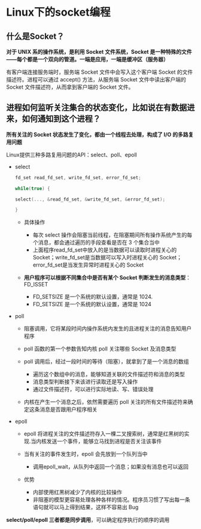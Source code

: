 # Linux下的socket编程

## 什么是Socket？

**对于 UNIX 系的操作系统，是利用 Socket 文件系统，Socket 是一种特殊的文件——每个都是一个双向的管道。一端是应用，一端是缓冲区（服务器）**


有客户端连接服务端时，服务端 Socket 文件中会写入这个客户端 Socket 的文件描述符。进程可以通过 accept() 方法，从服务端 Socket 文件中读出客户端的 Socket 文件描述符，从而拿到客户端的 Socket 文件。

## 进程如何监听关注集合的状态变化，比如说在有数据进来，如何通知到这个进程？
**所有关注的 Socket 状态发生了变化，都由一个线程去处理，构成了 I/O 的多路复用问题**

Linux提供三种多路复用问题的API：select、poll、epoll

- select
  ```c++
  fd_set read_fd_set, write_fd_set, error_fd_set;

  while(true) {

  select(..., &read_fd_set, &write_fd_set, &error_fd_set); 

  }
  ```
  
  
  - 具体操作
    - 每次 select 操作会阻塞当前线程，在阻塞期间所有操作系统产生的每个消息，都会通过遍历的手段查看是否在 3 个集合当中
    - 上面程序read_fd_set中放入的是当数据可以读取时进程关心的 Socket；write_fd_set是当数据可以写入时进程关心的 Socket；error_fd_set是当发生异常时进程关心的 Socket

  - **用户程序可以根据不同集合中是否有某个 Socket 判断发生的消息类型**：FD_ISSET
    - FD_SETSIZE 是一个系统的默认设置，通常是 1024.
    - FD_SETSIZE 是一个系统的默认设置，通常是 1024

- poll
  - 阻塞调用，它将某段时间内操作系统内发生的且进程关注的消息告知用户程序
  - poll 函数的第一个参数告知内核 poll 关注哪些 Socket 及消息类型
  - poll 调用后，经过一段时间的等待（阻塞），就拿到了是一个消息的数组
    - 遍历这个数组中的消息，能够知道关联的文件描述符和消息的类型
    - 消息类型判断接下来该进行读取还是写入操作
    - 通过文件描述符，可以进行实际地读、写、错误处理

  - 内核在产生一个消息之后，依然需要遍历 poll 关注的所有文件描述符来确定这条消息是否跟用户程序相关

- epoll
  - epoll 将进程关注的文件描述符存入一棵二叉搜索树，通常是红黑树的实现.当内核发送一个事件，能够立马找到进程是否关注该事件
  - 当有关注的事件发生时，epoll 会先放到一个队列当中
    - 调用epoll_wait，从队列中返回一个消息；如果没有消息也可以返回

  - 优势
    - 内部使用红黑树减少了内核的比较操作
    - 非阻塞的模型更容易处理各种各样的情况。程序员习惯了写出每一条语句就可以马上得到结果，这样不容易出 Bug


**select/poll/epoll 三者都是同步调用**，可以确定程序执行的顺序的调用